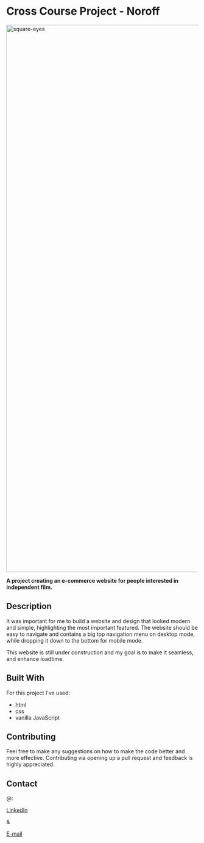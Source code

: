 # Cross Course Project - Noroff

<img width="1433" alt="square-eyes" src="https://user-images.githubusercontent.com/91468816/172338259-6a473afe-de3a-4758-9482-9dce0ad40b2a.png">

**A project creating an e-commerce website for people interested in independent film.**

## Description

It was important for me to build a website and design that looked modern and simple, highlighting the most important featured. The website should be easy to navigate and contains a big top navigation menu on desktop mode, while dropping it down to the bottom for mobile mode.

This website is still under construction and my goal is to make it seamless, and enhance loadtime.

## Built With

For this project I've used:

- html
- css
- vanilla JavaScript

## Contributing

Feel free to make any suggestions on how to make the code better and more effective.
Contributing via opening up a pull request and feedback is highly appreciated.

## Contact

@:

[LinkedIn](https://www.linkedin.com/in/charlottesjusdal/)

&

[E-mail](mailto:charlotte.sjusdal@hotmail.com)
